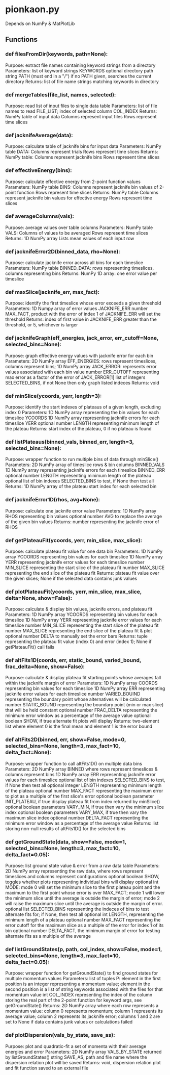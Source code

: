 # pionkaon.py

Depends on NumPy & MatPlotLib

## Functions

### def filesFromDir(keywords, path=None):
Purpose:    extract file names containing keyword strings from a directory
Parameters: list of keyword strings KEYWORDS
            optional directory path string PATH (must end in a "/")
            if no PATH given, searches the current directory
Returns:    list of file name strings matching keywords in directory

### def mergeTables(file_list, names, selected):
Purpose:    read list of input files to single data table
Parameters: list of file names to read FILE_LIST;
            index of selected column COL_INDEX
Returns:    NumPy table of input data
            Columns represent input files
            Rows represent time slices

### def jacknifeAverage(data):
Purpose:    calculate table of jacknife bins for input data
Parameters: NumPy table DATA:
            Columns represent trials
            Rows represent time slices
Returns:    NumPy table:
            Columns represent jacknife bins
            Rows represent time slices

### def effectiveEnergy(bins):
Purpose:    calculate effective energy from 2-point function values
Parameters: NumPy table BINS:
            Columns represent jacknife bin values of 2-point function
            Rows represent time slices
Returns:    NumPy table
            Columns represent jacknife bin values for effective energy
            Rows represent time slices

### def averageColumns(vals):
Purpose:    average values over table columns
Parameters: NumPy table VALS:
            Columns of values to be averaged
            Rows represent time slices
Returns:    1D NumPy array
            Lists mean values of each input row

### def jacknifeError2D(binned_data, rho=None):
Purpose:    calculate jacknife error across all bins for each timeslice
Parameters: NumPy table BINNED_DATA:
            rows representing timeslices,
            columns representing bins
Returns:    NumPy 1D array:
            one error value per timeslice

### def maxSlice(jacknife_err, max_fact):
Purpose:    identify the first timeslice whose error exceeds a given threshold
Parameters: 1D Numpy array of error values JACKNIFE_ERR
            number MAX_FACT, product with the error of index 1 of JACKNIFE_ERR will set the threshold
Returns:    index of first value in JACKNIFE_ERR greater than the threshold, or 5, whichever is larger

### def jacknifeGraph(eff_energies, jack_error, err_cutoff=None, selected_bins=None):
Purpose:    graph effective energy values with jacknife error for each bin
Parameters: 2D NumPy array EFF_ENERGIES:
            rows represent timeslices,
            columns represent bins;
            1D NumPy array JACK_ERROR:
            represents error values associated with each bin value
            number ERR_CUTOFF representing max error as a factor of the error of JACK_ERROR[1]
            list of integers SELECTED_BINS, if not None then only graph listed indeces
Returns:    void

### def minSlice(ycoords, yerr, length=3):
Purpose:    identify the start indexes of plateaus of a given length, excluding index 0
Parameters: 1D NumPy array representing the bin values for each timeslice YCOORDS
            1D NumPy array representing jacknife errors for each timeslice YERR
            optional number LENGTH representing minimum length of the plateau
Returns:    start index of the plateau, 0 if no plateau is found

### def listPlateaus(binned_vals, binned_err, length=3, selected_bins=None):
Purpose:    wrapper function to run multiple bins of data through minSlice()
Parameters: 2D NumPy array of timeslice rows & bin columns BINNED_VALS
            1D NumPy array representing jacknife errors for each timeslice BINNED_ERR
            optional number LENGTH representing minimum length of the plateau
            optional list of bin indexes SELECTED_BINS to test, if None then test all
Returns:    1D NumPy array of the plateau start index for each selected bin

### def jacknifeError1D(rhos, avg=None):
Purpose:    calculate one jacknife error value
Parameters: 1D NumPy array RHOS representing bin values
            optional number AVG to replace the average of the given bin values
Returns:    number representing the jacknife error of RHOS

### def getPlateauFit(ycoords, yerr, min_slice, max_slice):
Purpose:    calculate plateau fit value for one data bin
Parameters: 1D NumPy array YCOORDS representing bin values for each timeslice
            1D NumPy array YERR representing jacknife error values for each timeslice
            number MIN_SLICE representing the start slice of the plateau fit
            number MAX_SLICE representing the end slice of the plateau fit
Returns:    plateau fit value over the given slices;
            None if the selected data contains junk values

### def plotPlateauFit(ycoords, yerr, min_slice, max_slice, delta=None, show=False):
Purpose:    calculate & display bin values, jacknife errors, and plateau fit
Parameters: 1D NumPy array YCOORDS representing bin values for each timeslice
            1D NumPy array YERR representing jacknife error values for each timeslice
            number MIN_SLICE representing the start slice of the plateau fit
            number MAX_SLICE representing the end slice of the plateau fit & plot
            optional number DELTA to manually set the error bars
Returns:    tuple representing the plateau fit value (index 0) and error (index 1);
            None if getPlateauFit() call fails

### def altFits1D(coords, err, static_bound, varied_bound, frac_delta=None, show=False):
Purpose:    calculate & display plateau fit starting points whose averages fall within the jacknife margin of error
Parameters: 1D NumPy array COORDS representing bin values for each timeslice
            1D NumPy array ERR representing jacknife error values for each timeslice
            number VARIED_BOUIND representing the boundary point whose alternatives will be calculated
            number STATIC_BOUND representing the boundary point (min or max slice) that will be held constant
            optional number FRAC_DELTA representing the minimum error window as a percentage of the average value
            optional boolean SHOW, if true alternate fit plots will display
Returns:    two-element list where element 0 is the final mean and element 1 is the error bound

### def altFits2D(binned, err, show=False, mode=0, selected_bins=None, length=3, max_fact=10, delta_fact=None):
Purpose:    wrapper function to call altFits1D() on multiple data bins
Parameters: 2D NumPy array BINNED where rows represent timeslices & columns represent bins
            1D NumPy array ERR representing jacknife error values for each timeslice
            optional list of bin indexes SELECTED_BINS to test, if None then test all
            optional integer LENGTH representing minimum length of the plateau
            optional number MAX_FACT representing the maximum error to plot as a multiple of the first slice's error
            optional boolean parameter INIT_PLATEAU, if true display plateau fit from index returned by minSlice()
            optional boolean parameters VARY_MIN, if true then vary the minimum slice index
            optional boolean parameters VARY_MAX, if true then vary the maximum slice index
            optional number DELTA_FACT representing the minimum error window as a percentage of the average value
Returns:    list storing non-null results of altFits1D() for the selected bins

### def getGroundState(data, show=False, mode=1, selected_bins=None, length=3, max_fact=10, delta_fact=0.05):
Purpose:    list ground state value & error from a raw data table
Parameters: 2D NumPy array representing the raw data, where rows represent timeslices and columns represent configurations
            optional boolean SHOW, toggles whether plots representing individual bins will display
            optional int MODE:
                mode 0 will set the minimum slice to the first plateau point and the maximum to the first point whose error is over MAX_FACT;
                mode 1 will lower the minimum slice until the average is outside the margin of error;
                mode 2 will raise the maximum slice until the average is outside the margin of error.
            optional list SELECTED_BINS representing the indeces of bins to test alternate fits for; if None, then test all
            optional int LENGTH, representing the minimum length of a plateau
            optional number MAX_FACT representing the error cutoff for the maximum slice as a multiple of the error for index 1 of its bin
            optional number DELTA_FACT, the minimum margin of error for testing alternate fits as a multiple of the average

### def listGroundStates(p, path, col_index, show=False, mode=1, selected_bins=None, length=3, max_fact=10, delta_fact=0.05):
Purpose:    wrapper function for getGroundState() to find ground states for multiple momentum values
Parameters: list of tuples P:
                element in the first position is an integer representing a momentum value;
                element in the second position is a list of string keywords associated with the files for that momentum value
            int COL_INDEX representing the index of the column storing the real part of the 2-point function
            for keyword args, see getGroundState()
Returns:    2D NumPy array where each row represents a momentum value:
                column 0 represents momentum;
                column 1 represents its average value;
                column 2 represents its jacknife error;
                columns 1 and 2 are set to None if data contains junk values or calculations failed

### def plotDispersion(vals_by_state, save_as):
Purpose:    plot and quadratic-fit a set of momenta with their average energies and error
Parameters: 2D NumPy array VALS_BY_STATE returned by listGroundStates()
            string SAVE_AS, path and file name where the dispersion relation plot will be saved
Returns:    void, dispersion relation plot and fit function saved to an external file
